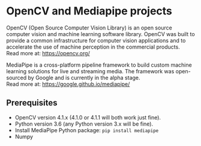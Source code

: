 # OpenCV and Mediapipe projects
OpenCV (Open Source Computer Vision Library) is an open source computer vision and machine learning software library. OpenCV was built to provide a common infrastructure for computer vision applications and to accelerate the use of machine perception in the commercial products.
<br>
Read more at: https://opencv.org/

MediaPipe is a cross-platform pipeline framework to build custom machine learning solutions for live and streaming media. The framework was open-sourced by Google and is currently in the alpha stage.
<br>
Read more at: https://google.github.io/mediapipe/

## Prerequisites

- OpenCV version 4.1.x (4.1.0 or 4.1.1 will both work just fine).
- Python version 3.6 (any Python version 3.x will be fine).
- Install  MediaPipe Python package:
 ```pip install mediapipe```
- Numpy

